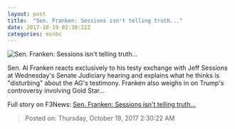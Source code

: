 ```yaml
---
layout: post
title:  "Sen. Franken: Sessions isn't telling truth..."
date: 2017-10-19 02:30:22Z
categories: msnbc
---
```


![Sen. Franken: Sessions isn't telling truth...](https://media1.s-nbcnews.com/j/MSNBC/Components/Video/201710/2017-10-19T02-33-05-533Z--1280x720.video_1067x600.jpg)

Sen. Al Franken reacts exclusively to his testy exchange with Jeff Sessions at Wednesday's Senate Judiciary hearing and explains what he thinks is "disturbing" about the AG's testimony. Franken also weighs in on Trump's controversy involving Gold Star...


Full story on F3News: [Sen. Franken: Sessions isn't telling truth...](http://www.f3nws.com/n/MaFBjB)

> Posted on: Thursday, October 19, 2017 2:30:22 AM
